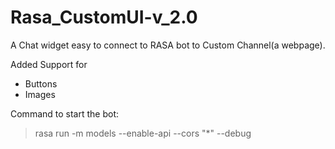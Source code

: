 # Rasa_CustomUI-v_2.0

A Chat widget easy to connect to RASA bot to Custom Channel(a webpage).

Added Support for 
- Buttons
- Images

Command to start the bot:

> rasa run -m models --enable-api --cors "*" --debug



